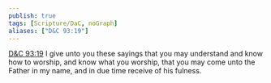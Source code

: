 ```yaml
---
publish: true
tags: [Scripture/DaC, noGraph]
aliases: ["D&C 93:19"]
---
```

[D&C 93:19](https://churchofjesuschrist.org/study/scriptures/dc-testament/dc/93?lang=eng&id=p19#p19) I give unto you these sayings that you may understand and know how to worship, and know what you worship, that you may come unto the Father in my name, and in due time receive of his fulness.
